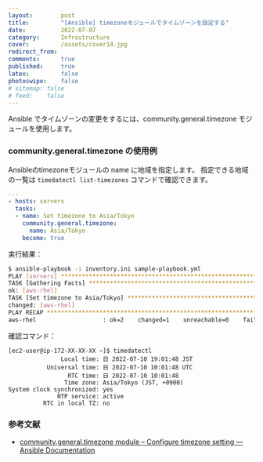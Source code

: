 ```yaml
---
layout:        post
title:         "[Ansible] timezoneモジュールでタイムゾーンを設定する"
date:          2022-07-07
category:      Infrastructure
cover:         /assets/cover14.jpg
redirect_from:
comments:      true
published:     true
latex:         false
photoswipe:    false
# sitemap: false
# feed:    false
---
```


Ansible でタイムゾーンの変更をするには、community.general.timezone モジュールを使用します。

### community.general.timezone の使用例
Ansibleのtimezoneモジュールの name に地域を指定します。
指定できる地域の一覧は `timedatectl list-timezones` コマンドで確認できます。

```yml
---
- hosts: servers
  tasks:
  - name: Set timezone to Asia/Tokyo
    community.general.timezone:
      name: Asia/Tokyo
    become: true
```

実行結果：

```bash
$ ansible-playbook -i inventory.ini sample-playbook.yml
PLAY [servers] *****************************************************************
TASK [Gathering Facts] *********************************************************
ok: [aws-rhel]
TASK [Set timezone to Asia/Tokyo] **********************************************
changed: [aws-rhel]
PLAY RECAP *********************************************************************
aws-rhel                   : ok=2    changed=1    unreachable=0    failed=0    skipped=0    rescued=0    ignored=0   
```

確認コマンド：

```output
[ec2-user@ip-172-XX-XX-XX ~]$ timedatectl
               Local time: 日 2022-07-10 19:01:48 JST
           Universal time: 日 2022-07-10 10:01:48 UTC
                 RTC time: 日 2022-07-10 10:01:48
                Time zone: Asia/Tokyo (JST, +0900)
System clock synchronized: yes
              NTP service: active
          RTC in local TZ: no
```


### 参考文献
- [community.general.timezone module – Configure timezone setting — Ansible Documentation](https://docs.ansible.com/ansible/latest/collections/community/general/timezone_module.html)
